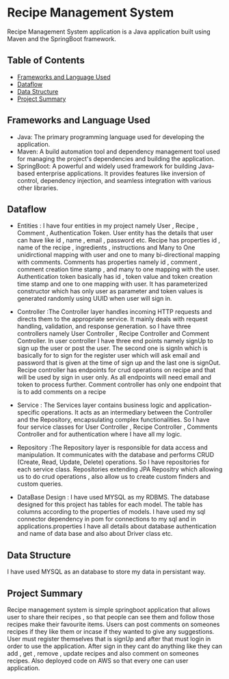 # Recipe Management System

Recipe Management System application is a Java application built using Maven and the SpringBoot framework.

## Table of Contents

- [Frameworks and Language Used](#frameworks-and-language-used)
- [Dataflow](#dataflow)
- [Data Structure](#data-structure)
- [Project Summary](#project-summary)

## Frameworks and Language Used

- Java: The primary programming language used for developing the application.
- Maven: A build automation tool and dependency management tool used for managing the project's dependencies and building the application.
- SpringBoot: A powerful and widely used framework for building Java-based enterprise applications. It provides features like inversion of control, dependency injection, and seamless integration with various other libraries.

## Dataflow


* Entities : I have four entities in my project namely User , Recipe , Comment , Authentication Token. User entity has the details that user can have like id , name , email , password etc. Recipe has properties id , name of the recipe , ingredients , instructions and Many to One unidirctional mapping with user and one to many bi-directional mapping with comments. Comments has properties namely id , comment , comment creation time stamp , and many to one mapping with the user. Authentication token basically has id , token value and token creation time stamp and one to one mapping with user. It has parameterized constructor which has only user as parameter and token values is generated randomly using UUID when user will sign in.
 
* Controller :The Controller layer handles incoming HTTP requests and directs them to the appropriate service. It mainly deals with request handling, validation, and response generation. so I have three controllers namely User Controller , Recipe Controller and Comment Controller. In user controller I have three end points namely signUp to sign up the user or post the user. The second one is signIn which is basically for to sign for the register user which will ask email and password that is given at the time of sign up and the last one is signOut. Recipe controller has endpoints for crud operations on recipe and that will be used by sign in user only. As all endpoints will need email and token to process further. Comment controller has only one endpoint that is to add comments on a recipe

* Service : The Services layer contains business logic and application-specific operations. It acts as an intermediary between the Controller and the Repository, encapsulating complex functionalities. So I have four service classes for User Controller , Recipe Controller , Comments Controller and for authentication where I have all my logic.

* Repository :The Repository layer is responsible for data access and manipulation. It communicates with the database and performs CRUD (Create, Read, Update, Delete) operations. So I have repositories for each service class. Repositories extending JPA Repositry which allowing us to do crud operations , also allow us to create custom finders and custom queries.

* DataBase Design : I have used MYSQL as my RDBMS. The database designed for this project has tables for each model. The table has columns according to the properties of models. I have used my sql connector dependency in pom for connections to my sql and in applications.properties I have all details about database authentication and name of data base and also about Driver class etc.

## Data Structure

I have used MYSQL as an database to store my data in persistant way.

## Project Summary

Recipe management system is simple springboot application that allows user to share their recipes , so that people can see them and follow those recipes make their favourite items. Users can post comments on someones recipes if they like them or incase if they wanted to give any suggestions. User must register themselves that is signUp and after that must login in order to use the application. After sign in they cant do anything like they can add , get , remove , update recipes and also comment on someones recipes. Also deployed code on AWS so that every one can user application.
